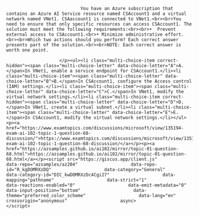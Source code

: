 <p class="card-text">
							
								You have an Azure subscription that contains an Azure AI Service resource named CSAccount1 and a virtual network named VNet1. CSAaccount1 is connected to VNet1.<br><br>You need to ensure that only specific resources can access CSAccount1. The solution must meet the following requirements:<br><br>•	Prevent external access to CSAccount1.<br>•	Minimize administrative effort.<br><br>Which two actions should you perform? Each correct answer presents part of the solution.<br><br>NOTE: Each correct answer is worth one point.
							
						</p><ul><li class="multi-choice-item correct-hidden"><span class="multi-choice-letter" data-choice-letter="A">A.</span>In VNet1, enable a service endpoint for CSAccount1.</li><li class="multi-choice-item"><span class="multi-choice-letter" data-choice-letter="B">B.</span>In CSAccount1, configure the Access control (IAM) settings.</li><li class="multi-choice-item"><span class="multi-choice-letter" data-choice-letter="C">C.</span>In VNet1, modify the virtual network settings.</li><li class="multi-choice-item correct-hidden"><span class="multi-choice-letter" data-choice-letter="D">D.</span>In VNet1, create a virtual subnet.</li><li class="multi-choice-item"><span class="multi-choice-letter" data-choice-letter="E">E.</span>In CSAccount1, modify the virtual network settings.</li></ul><p><a href="https://www.examtopics.com/discussions/microsoft/view/135194-exam-ai-102-topic-1-question-68-discussion/">https://www.examtopics.com/discussions/microsoft/view/135194-exam-ai-102-topic-1-question-68-discussion/</a></p><p><a href="https://azsamples.github.io/ai102/mirror/topic-01-question-68.html">https://azsamples.github.io/ai102/mirror/topic-01-question-68.html</a></p><script src="https://giscus.app/client.js"                    data-repo="azsamples/az204"                    data-repo-id="R_kgDOMRXzDQ"                    data-category="General"                    data-category-id="DIC_kwDOMRXzDc4Cgi27"                    data-mapping="pathname"                    data-strict="1"                    data-reactions-enabled="0"                    data-emit-metadata="0"                    data-input-position="bottom"                    data-theme="preferred_color_scheme"                    data-lang="en"                    crossorigin="anonymous"                    async>                    </script>